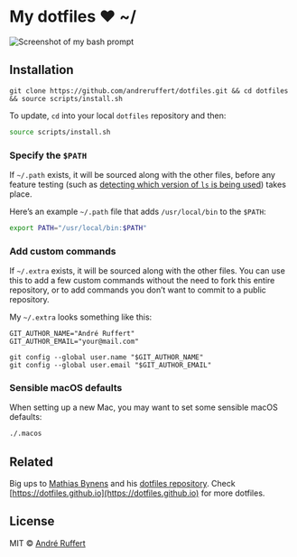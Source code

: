 # My dotfiles ❤ ~/

![Screenshot of my bash prompt](http://i.imgur.com/mqLwep4.png)

## Installation

```
git clone https://github.com/andreruffert/dotfiles.git && cd dotfiles && source scripts/install.sh
```

To update, `cd` into your local `dotfiles` repository and then:

```bash
source scripts/install.sh
```

### Specify the `$PATH`

If `~/.path` exists, it will be sourced along with the other files, before any feature testing (such as [detecting which version of `ls` is being used](https://github.com/mathiasbynens/dotfiles/blob/aff769fd75225d8f2e481185a71d5e05b76002dc/.aliases#L21-L26)) takes place.

Here’s an example `~/.path` file that adds `/usr/local/bin` to the `$PATH`:

```bash
export PATH="/usr/local/bin:$PATH"
```

### Add custom commands

If `~/.extra` exists, it will be sourced along with the other files. You can use this to add a few custom commands without the need to fork this entire repository, or to add commands you don’t want to commit to a public repository.

My `~/.extra` looks something like this:

```
GIT_AUTHOR_NAME="André Ruffert"
GIT_AUTHOR_EMAIL="your@mail.com"

git config --global user.name "$GIT_AUTHOR_NAME"
git config --global user.email "$GIT_AUTHOR_EMAIL"
```

### Sensible macOS defaults

When setting up a new Mac, you may want to set some sensible macOS defaults:

```bash
./.macos
```

## Related

Big ups to [Mathias Bynens](https://mathiasbynens.be/) and his [dotfiles repository](https://github.com/mathiasbynens/dotfiles). Check [https://dotfiles.github.io](https://dotfiles.github.io) for more dotfiles.

## License

MIT © [André Ruffert](https://andreruffert.com/)
